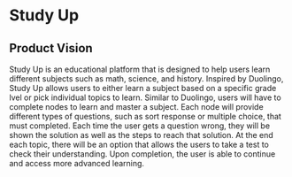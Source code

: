 # Study Up

## Product Vision
Study Up is an educational platform that is designed to help users learn different subjects such as math, science, and history. Inspired by Duolingo, Study Up allows users to either learn a subject based on a specific grade lvel or pick individual topics to learn.
Similar to Duolingo, users will have to complete nodes to learn and master a subject. Each node will provide different types of questions, such as sort response or multiple choice, that must completed. Each time the user gets a question wrong, they will be shown the solution as well as the steps to reach that solution. At the end each topic, there will be an option that allows the users to take a test to check their understanding. Upon completion, the user is able to continue and access more advanced learning.
